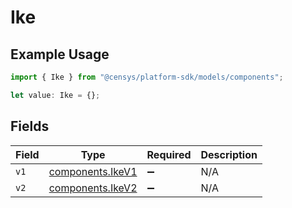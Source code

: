 # Ike

## Example Usage

```typescript
import { Ike } from "@censys/platform-sdk/models/components";

let value: Ike = {};
```

## Fields

| Field                                                | Type                                                 | Required                                             | Description                                          |
| ---------------------------------------------------- | ---------------------------------------------------- | ---------------------------------------------------- | ---------------------------------------------------- |
| `v1`                                                 | [components.IkeV1](../../models/components/ikev1.md) | :heavy_minus_sign:                                   | N/A                                                  |
| `v2`                                                 | [components.IkeV2](../../models/components/ikev2.md) | :heavy_minus_sign:                                   | N/A                                                  |